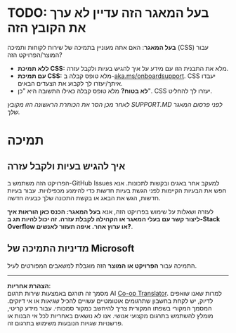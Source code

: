 <!--
CO_OP_TRANSLATOR_METADATA:
{
  "original_hash": "16623b0983ccd9d0cd0680b9604e9cf4",
  "translation_date": "2025-10-17T05:16:21+00:00",
  "source_file": "SUPPORT.md",
  "language_code": "he"
}
-->
# TODO: בעל המאגר הזה עדיין לא ערך את הקובץ הזה

**בעל המאגר**: האם אתה מעוניין בתמיכה של שירות לקוחות ותמיכה (CSS) עבור המוצר/הפרויקט הזה?

- **ללא תמיכת CSS:** מלא את התבנית הזו עם מידע על איך להגיש בעיות ולקבל עזרה.
- **עם תמיכת CSS:** מלא טופס קבלה ב-[aka.ms/onboardsupport](https://aka.ms/onboardsupport). CSS יעבדו איתך/יעזרו לך לקבוע את הצעדים הבאים.
- **לא בטוח?** מלא טופס קבלה כאילו התשובה היא "כן". CSS יעזרו לך להחליט.

*לאחר מכן הסר את הכותרת הראשונה הזו מקובץ SUPPORT.MD לפני פרסום המאגר שלך.*
<!-- markdownlint-disable-next-line MD025 - Justification: Standard Microsoft Template -->
# תמיכה

## איך להגיש בעיות ולקבל עזרה  

הפרויקט הזה משתמש ב-GitHub Issues למעקב אחר באגים ובקשות לתכונות. אנא חפש את הבעיות הקיימות
לפני הגשת בעיות חדשות כדי להימנע מכפילויות. עבור בעיות חדשות, הגש את הבאג או
בקשת התכונה שלך כבעיה חדשה.

לעזרה ושאלות על שימוש בפרויקט הזה, אנא **בעל המאגר: הכנס כאן הוראות
איך ליצור קשר עם בעלי המאגר או הקהילה לקבלת עזרה. זה יכול להיות תג ב-Stack Overflow או ערוץ אחר.
איפה תעזור לאנשים?**.

## מדיניות התמיכה של Microsoft  

התמיכה עבור **הפרויקט או המוצר** הזה מוגבלת למשאבים המפורטים לעיל.

---

**הצהרת אחריות**:  
מסמך זה תורגם באמצעות שירות תרגום AI [Co-op Translator](https://github.com/Azure/co-op-translator). למרות שאנו שואפים לדיוק, יש לקחת בחשבון שתרגומים אוטומטיים עשויים להכיל שגיאות או אי דיוקים. המסמך המקורי בשפתו המקורית צריך להיחשב כמקור סמכותי. עבור מידע קריטי, מומלץ להשתמש בתרגום מקצועי אנושי. אנו לא נושאים באחריות לכל אי הבנות או פרשנויות שגויות הנובעות משימוש בתרגום זה.